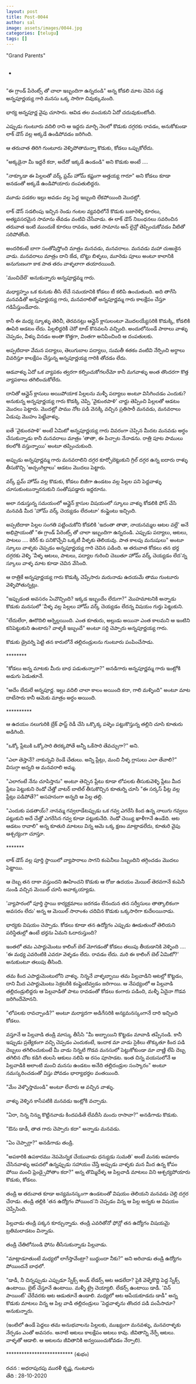 ```yaml
---
layout: post
title: Post-0044
author: sal
image: assets/images/0044.jpg
categories: [telugu]
tags: []
---
```

"Grand Parents"  <br>
   <br>
 *  <br>
   <br>
 "ఈ గ్రాండ్ పేరెంట్స్ తో చాలా ఇబ్బందిగా ఉన్నదండి" అన్న కోడలి మాట చెవిన పడ్డ అన్నపూర్ణయ్య గారి మనసు ఒక్క సారిగా చివుక్కుమంది.  <br>
   <br>
 భార్య అన్నపూర్ణ వైపు చూసారు. ఆవిడ తల వంచుకుని ఏదో చదువుకుంటోంది.  <br>
   <br>
 ఎప్పుడు గుంటూరు వదిలి రాని ఆ ఇద్దరు మార్చి నెలలో కొడుకు దగ్గరకు రావడం, అనుకోకుండా లాక్ డౌన్ వల్ల అక్కడే ఉండిపోవడం జరిగింది.  <br>
   <br>
 ఆ తరువాత తిరిగి గుంటూరు వెళ్ళిపోతామన్నా కొడుకు, కోడలు ఒప్పుకోలేదు.  <br>
   <br>
 "అక్కడైనా మీ ఇద్దరే కదా, అదేదో ఇక్కడే ఉండండి" అని కొడుకు అంటే ....  <br>
   <br>
 "నాక్కూడా ఈ పిల్లలతో వర్క్ ఫ్రమ్ హోమ్ కష్టంగా అత్తయ్య గారూ" అని కోడలు కూడా అనడంతో అక్కడే ఉండిపోయారు దంపతులిద్దరు.  <br>
   <br>
 మూడు పడకల ఇల్లు అవడం వల్ల పెద్ద ఇబ్బంది లేకపోయింది మొదట్లో.  <br>
   <br>
 లాక్ డౌన్ సడలింపు ఇచ్చిన రెండు గంటల వ్యవధిలోనే కొడుకు బజారెళ్ళి కూరలు, అత్యవసరమైన సామాను తేవడం వంటివి చేసేవాడు. ఈ లాక్ డౌన్ నిబంధనలు సవరించిన తరువాత ఇంటి ముందుకే కూరలు రావడం, ఇతర సామాను ఆన్ లైన్లో తెప్పించుకోవడం వీటితో సరిపోతోంది.  <br>
   <br>
 అందరికంటే బాగా సంతోషిస్తోంది మాత్రం మనవడు, మనవరాలు. మనవడు మహా చుఱుకైన వాడు. మనవరాలు మాత్రం దాని ౙడ, బొట్టు బిళ్ళలు, మూరెడు పూలు అంటూ కాలానికి అనుగుణంగా కాక పాత తరం వాళ్ళలాగా తయారయింది.  <br>
   <br>
 'మంచిదేలే' అనుకున్నారు అన్నపూర్ణమ్మ గారు.  <br>
   <br>
 మధ్యాహ్నం ఒక కునుకు తీసి లేచే సమయానికి కోడలు టీ కలిపి ఉంచుతుంది. అది తాగేసి మనవడితో అన్నపూర్ణయ్య గారు, మనవరాలితో అన్నపూర్ణమ్మ గారు కాలక్షేపం చేస్తూ గడిపేస్తుండేవారు.  <br>
   <br>
 కానీ ఈ మధ్య స్కూళ్ళు తెరిచీ, తెరవనట్లు ఆన్లైన్ క్లాసులంటూ మొదలయ్యేసరికి కొడుక్కి, కోడలికి ఊపిరి ఆడటం లేదు. పిల్లలిద్దరికీ చెరో టాబ్ కొనవలసి వచ్చింది. అందులోనుండే పాఠాలు వాళ్ళు చెప్పడం, వీళ్ళు వినడం అంతా కొత్తగా, వింతగా అనిపించింది ఆ దంపతులకు.  <br>
   <br>
 అప్పటిదాకా వేమన పద్యాలు, తెలుగుబాల పద్యాలు, సుమతీ శతకం వంటివి నేర్పించి అర్ధాలు వివరిస్తూ కాలక్షేపం చేస్తున్న అన్నపూర్ణయ్య గారికి తోచడం లేదు.  <br>
   <br>
 ఆడవాళ్ళు ఏదో ఒక వ్యాపకం త్వరగా కల్పించుకోగలరేమో కానీ మగవాళ్ళు అంత తొందరగా కొత్త వ్యాపకాలు తగిలించుకోలేరు.  <br>
   <br>
 దానితో ఆన్లైన్ క్లాసులు అయిపోయాక పిల్లలను మళ్ళీ పద్యాలు అంటూ విసిగించడం ఎందుకు? అనుకున్న అన్నపూర్ణయ్య గారు కొడక్కి చెప్పి 'వైకుంఠపాళి' చార్టు తెప్పించి పిల్లలతో ఆడటం మొదలు పెట్టారు. మొదట్లో పాము నోట పడి వెనక్కి వచ్చిన ప్రతిసారీ మనవడు, మనవరాలు ఏడుపు మొహం పెట్టేవాళ్ళు.  <br>
   <br>
 ఐతే 'వైకుంఠపాళి' అంటే ఏమిటో అన్నపూర్ణయ్య గారు వివరంగా చెప్పిన మీదట మనవడు అర్ధం చేసుకున్నాడు కానీ మనవరాలు మాత్రం 'తాతా, ఈ పిచ్చాట నేనాడను. రాత్రి పూట పాములు కలలోకి వస్తున్నాయి' అంటూ తప్పించుకుంది.  <br>
   <br>
 అప్పుడు అన్నపూర్ణమ్మ గారు మనవరాలిని దగ్గర కూర్చోబెట్టుకుని గ్రిల్ దగ్గర ఉన్న ఐదారు రాళ్ళు తీసుకొచ్చి 'అచ్చంగిల్లాలు' ఆడటం మొదలు పెట్టారు.  <br>
   <br>
 వర్క్ ఫ్రమ్ హోమ్ వల్ల కొడుకు, కోడలు బిజీగా ఉండటం వల్ల పిల్లల పని పెద్దవాళ్ళు చూసుకుంటున్నారనుకుని సంతోషపడ్డారు ఇద్దరూను.  <br>
   <br>
 అలా నడుస్తున్న సమయంలో ఆన్లైన్ క్లాసుల విషయంలో స్కూలు వాళ్ళు కోడలికి ఫోన్ చేసి మనవడి మీద 'హోమ్ వర్క్ చెయ్యడం లేదంటూ' కంప్లైంటు ఇచ్చింది.  <br>
   <br>
 అప్పటిదాకా పిల్లల సంగతి పట్టించుకోని కోడలికి 'ఇదంతా తాతా, నాయనమ్మల ఆటల వల్లే' అనే అభిప్రాయంతో "ఈ గ్రాండ్ పేరెంట్స్ తో చాలా ఇబ్బందిగా ఉన్నదండి. ఎప్పుడు పద్యాలు, ఆటలు, పాటలు .... కెరీర్ కు పనికొచ్చేవి ఒక్కటీ వీళ్ళకు తెలియవు. పాత కాలపు మనుషులు" అంటూ స్కూలు వాళ్ళకు చెప్పడం అన్నపూర్ణయ్య గారి చెవిన పడింది. ఆ తరువాత కోడలు తన భర్త దగ్గరకు వెళ్ళి 'వీళ్ళ ఆటలు, పాటలు, పద్యాల గురించి చెబుతూ హోమ్ వర్క్ చెయ్యడం లేద'న్న స్కూలు వాళ్ళ మాట కూడా చెవిన వేసింది.  <br>
   <br>
 ఆ రాత్రికే అన్నపూర్ణయ్య గారు కొడుక్కి చెప్పేసారు మరునాడు ఉదయమే తాము గుంటూరు వెళ్ళిపోతున్నట్లు.  <br>
   <br>
 "ఇప్పుడంత అవసరం ఏఁవొచ్చింది? ఇక్కడ ఇబ్బందేం లేదుగా?" మొహమాటనికి అన్నాడు కొడుకు మనసులో 'వీళ్ళ వల్ల పిల్లలు హోమ్ వర్క్ చెయ్యడం లేదన్న విషయం గుర్తు పెట్టుకుని.  <br>
   <br>
 "లేదులేరా, ఊరొదిలి ఆర్నెల్లయింది. ఎంత కూతురు, అల్లుడు అయినా ఎంత కాలమని ఆ ఇంటిని కనిపెట్టుకుని ఉంటారు? వాళ్ళకీ ఇబ్బందే" అంటూ సర్ది చెప్పారు అన్నపూర్ణయ్య గారు.  <br>
   <br>
 కొడుకు డ్రైవర్ని పెట్టి తన కారులోనే తల్లిదండ్రులను గుంటూరు పంపించేసాడు.  <br>
   <br>
 ********  <br>
   <br>
 "కోడలు అన్న మాటకు మీరు బాధ పడుతున్నారా?" అనడిగారు అన్నపూర్ణమ్మ గారు ఇంట్లోకి అడుగు పెడుతూనే.  <br>
   <br>
 "అదేం లేదులే అన్నపూర్ణ. ఇల్లు వదిలి చాలా కాలం అయింది కదా, గాలి మళ్ళింది" అంటూ మాట దాటేసారు కానీ ఆమెకు మాత్రం అర్ధం అయింది.  <br>
   <br>
 **********  <br>
   <br>
 ఆ ఉదయం నలుగురికి బ్రేక్ ఫాస్ట్ రెడీ చేసి ఒక్కొక్క పళ్ళెం పట్టుకొస్తున్న తల్లిని చూసి కూతురు అడిగింది.  <br>
   <br>
 "ఒక్కో ప్లేటుకి ఒక్కోసారి తిరక్కపోతే అన్నీ ఒకేసారి తేవచ్చుగా?" అని.  <br>
   <br>
 "ఎలా తెస్తానే? నాకున్నవి రెండే చేతులు. అన్ని ప్లేట్లు, మంచి నీళ్ళ గ్లాసులు ఎలా తేవాలి?" విసుగ్గా అన్నది ఆ మనవరాలి అమ్మ.  <br>
   <br>
 "ఎలాగంటే నేను చూపిస్తాను" అంటూ తెచ్చిన ప్లేటు కూడా లోపలకు తీసుకువెళ్ళి ప్లేటు మీద ప్లేటు పెట్టుకుని రెండో చేత్తో వాటర్ బాటిల్ తీసుకొచ్చిన కూతుర్ని చూసి "ఈ సర్కస్ ఫీట్ల వల్ల ప్లేట్లు పడిపోతే?" అసహనంగా అన్నది ఆ పిల్ల తల్లి.  <br>
   <br>
 "ఎందుకు పడతాయ్? నానమ్మ గవ్వలాడేటప్పుడు ఒక గవ్వ ఎగరేసి కింద ఉన్న నాలుగు గవ్వలు పట్టుకుని అదే చేత్తో ఎగరేసిన గవ్వ కూడా పట్టుకునేది. రెండో చెయ్యి ఖాళీగానే ఉండేది. ఆట ఆడటం రావాలి" అన్న కూతురి మాటలు విన్న ఆమె ఒక్క క్షణం మాట్లాడలేదు, కూతురి వైపు ఆశ్చర్యంగా చూస్తూ.  <br>
   <br>
 *******  <br>
   <br>
 లాక్ డౌన్ వల్ల పూర్తి స్థాయిలో వ్యాపారాలు సాగని కంపెనీలు సిబ్బందిని తగ్గించడం మొదలు పెట్టాయి.  <br>
   <br>
 ఆ దెబ్బ తన దాకా వస్తుందని ఊహించని కొడుకు ఆ రోజు ఉదయం మెయిల్ తెరవగానే కంపెనీ నుండి వచ్చిన మెయిల్ చూసి అవాక్కయ్యాడు.  <br>
   <br>
 'వ్యాపారంలో పూర్తి స్థాయి కార్యక్రమాలు జరగడం లేనందున తన సర్వీసులు తాత్కాలికంగా అవసరం లేదు' అన్న ఆ మెయిల్ సారాంశం చదివిన కొడుకు ఒక్కసారిగా కుదేలయినాడు.  <br>
   <br>
 భార్యకు విషయం చెప్పాడు. కోడలు కూడా తన ఉద్యోగం ఎప్పుడు ఊడుతుందో తెలియని పరిస్థితుల్లో ఉంటే భర్తను ఏమని ఓదారుస్తుంది?  <br>
   <br>
 ఇంతలో తమ ఎపార్టుమెంటు కాలింగ్ బెల్ మోగడంతో కోడలు తలుపు తీయడానికి వెళ్ళింది .... 'ఈ మధ్య ఎవరింటికి ఎవరూ వెళ్ళడం లేదు. రావడం లేదు. మరి ఈ కాలింగ్ బెల్ ఏమిటో?' అనుకుంటూ తలుపు తీసింది.  <br>
   <br>
 తమ కింద ఎపార్టుమెంటులోని వాళ్ళు. నిన్ననే వాళ్ళబ్బాయి తమ పిల్లవాడిని ఆటల్లో కొట్టడం, దాని మీద ఎపార్టుమెంటు సెక్రటరీకి కంప్లైంటివ్వడం జరిగాయి. ఆ నేపధ్యంలో ఆ పిల్లవాడి తల్లిదండ్రులిద్దరు ఆ పిల్లవాడితో పాటు రావడంతో కోడలు కంగారు పడింది, మళ్ళీ ఏదైనా గొడవ జరిగిందేమోనని.  <br>
   <br>
 "లోపలకు రావచ్చాండి?" అంటూ మర్యాదగా అడిగేసరికి అన్యమనస్కంగానే దారి ఇచ్చింది కోడలు.  <br>
   <br>
 వస్తూనే ఆ పిల్లవాడి తండ్రి మాస్కు తీసేసి "మీ అబ్బాయిని కొట్టడం మావాడి తప్పేనండి. కానీ ఇప్పుడు ప్రత్యేకంగా వచ్చి చెప్పడం ఎందుకంటే, ఇందాక మా వాడు సైకిలు తొక్కుతూ కింద పడి దెబ్బలు తగిలించుకుంటే మీ వాడు నిన్నటి గొడవ మనసులో పెట్టుకోకుండా మా వాణ్ణి లేపి దెబ్బ తగిలిన చోట కడిగి తులసి ఆకులు నలిపి ఆ రసం పూసాడట. ఇంత చిన్న వయసులోనే ఆ పిల్లవాడికి అలాంటి మంచి మనసు ఉండటం అనేది తల్లిదండ్రుల సంస్కారం" అంటూ నమస్కరించడంతో విస్తు పోవడం భార్యాభర్తల వంతయింది.  <br>
   <br>
 "మేం వెళ్ళొస్తామండి" అంటూ లేచారు ఆ వచ్చిన వాళ్ళు.  <br>
   <br>
 వాళ్ళు వెళ్ళిన కాసేపటికి మనవడు ఇంట్లోకి వచ్చాడు.  <br>
   <br>
 "ఏరా, నిన్న నిన్ను కొట్టినవాడు కిందపడితే లేవదీసి మందు రాసావా?" అనడిగాడు కొడుకు.  <br>
   <br>
 "ఔను డాడీ, తాత గారు చెప్పారు కదా" అన్నాడు మనవడు.  <br>
   <br>
 "ఏం చెప్పార్రా?" అనడిగాడు తండ్రి.  <br>
   <br>
 "అపకారికి ఉపకారము నెపమెన్నక చేయువాడు ధన్యుడు సుమతి' అంటే మనకు అపకారం చేసినవాళ్ళు ఆపదలో ఉన్నప్పుడు సహాయం చేస్తే అప్పుడు వాళ్ళకు మన మీద ఉన్న కోపం పోయి మంచి ఫ్రెండ్సైపోతాం కదా?" అన్న తొమ్మిదేళ్ళ ఆ పిల్లవాడి మాటలు విని ఆశ్చర్యపోయారు కొడుకు, కోడలు.  <br>
   <br>
 తండ్రి ఆ తరువాత కూడా అన్యమనస్కంగా ఉండటంతో విషయం తెలియని మనవడు చెల్లి దగ్గర చేరాడు. తండ్రి తల్లికి 'తన ఉద్యోగం పోయింద'ని చెప్పడం విన్న ఆ పిల్ల అన్నకు ఆ విషయం చెప్పేసింది.  <br>
   <br>
 పిల్లవాడు తండ్రి పక్కన కూర్చున్నాడు. తండ్రి ఎవరితోనో ఫోన్లో తన ఉద్యోగం విషయమై బ్రతిమలాడటం విన్నాడు.  <br>
   <br>
 తండ్రి చేతిలోనుండి ఫోను తీసేసుకున్నాడు పిల్లవాడు.  <br>
   <br>
 "మాట్లాడూతుంటే మధ్యలో లాగేస్తావేంట్రా? బుధ్ధుందా నీకు?" అని అరిచాడు తండ్రి ఉద్యోగం పోయిందనే బాధలో.  <br>
   <br>
 "డాడీ, నీ చిన్నప్పుడు ఎప్పుడూ స్నేక్స్ అండ్ లేడర్స్ ఆట ఆడలేదా? పైకి వెళ్ళేకొద్ది పెద్ద స్నేక్స్ ఉంటాయి. బైట్ చేస్తూనే ఉంటాయి. మళ్ళీ ట్రై చెయ్యాలి. లేడర్స్ ఉంటాయి డాడీ. 'విన్ పాయింట్' చేరేవరకు ఆట ఆడుతూనే ఉండాలి. మధ్యలో ఆట ఆపేయకూడదు డాడీ" అన్న కొడుకు మాటలు విన్న ఆ పిల్ల వాడి తల్లిదండ్రులు 'పెద్దవాళ్ళను తొందర పడి పంపేసామా? అనుకున్నారు.  <br>
   <br>
 (ఇంటిలో ఉండే పెద్దలు తమ అనుభవాలను పిల్లలకు, ముఖ్యంగా మనవళ్ళు, మనవరాళ్ళకు నేర్పడం ఎంతో అవసరం. ఆనాటి ఆటలు కాలక్షేపం ఆటలు కావు. జీవితాన్ని నేర్పే ఆటలు. వాళ్ళతో ఆడాలి. ఆ ఆటలను జీవితానికి అన్వయించుకోవడం నేర్పాలి).  <br>
   <br>
 ************************** (శుభం)  <br>
   <br>
 రచన : అధరాపురపు మురళీ కృష్ణ, గుంటూరు  <br>
 తేది   : 28-10-2020